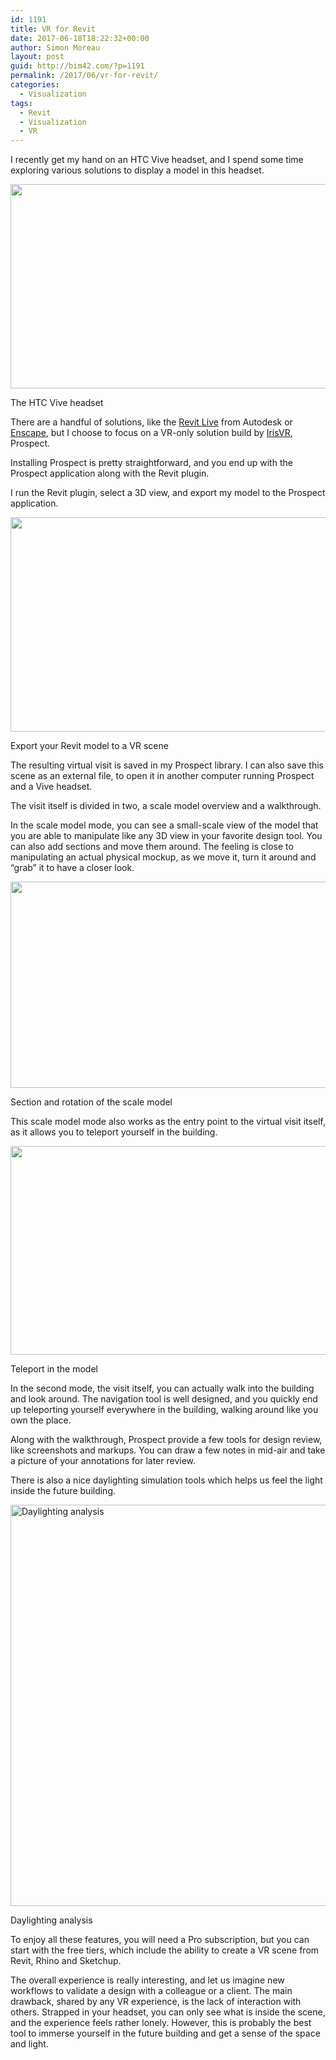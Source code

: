 ```yaml
---
id: 1191
title: VR for Revit
date: 2017-06-18T18:22:32+00:00
author: Simon Moreau
layout: post
guid: http://bim42.com/?p=1191
permalink: /2017/06/vr-for-revit/
categories:
  - Visualization
tags:
  - Revit
  - Visualization
  - VR
---
```

I recently get my hand on an HTC Vive headset, and I spend some time exploring various solutions to display a model in this headset.

<div id="attachment_1197" style="max-width: 594px" class="wp-caption aligncenter">
  <a href="https://bim42.com/wp-content/uploads/2017/06/HTC-Vive.jpg"><img class="size-large wp-image-1197" src="https://bim42.com/wp-content/uploads/2017/06/HTC-Vive-1024x573.jpg" alt="" width="584" height="327" srcset="https://bim42.com/wp-content/uploads/2017/06/HTC-Vive-1024x573.jpg 1024w, https://bim42.com/wp-content/uploads/2017/06/HTC-Vive-300x168.jpg 300w, https://bim42.com/wp-content/uploads/2017/06/HTC-Vive-768x430.jpg 768w, https://bim42.com/wp-content/uploads/2017/06/HTC-Vive-500x280.jpg 500w, https://bim42.com/wp-content/uploads/2017/06/HTC-Vive.jpg 1160w" sizes="(max-width: 584px) 100vw, 584px" /></a>
  
  <p class="wp-caption-text">
    The HTC Vive headset
  </p>
</div>

There are a handful of solutions, like the [Revit Live](https://www.autodesk.com/products/revit-live/overview) from Autodesk or [Enscape](https://enscape3d.com/), but I choose to focus on a VR-only solution build by [IrisVR](https://irisvr.com), Prospect.

Installing Prospect is pretty straightforward, and you end up with the Prospect application along with the Revit plugin.

I run the Revit plugin, select a 3D view, and export my model to the Prospect application.

<div id="attachment_1196" style="max-width: 594px" class="wp-caption aligncenter">
  <a href="https://bim42.com/wp-content/uploads/2017/06/export.png"><img class="size-large wp-image-1196" src="https://bim42.com/wp-content/uploads/2017/06/export-1024x602.png" alt="" width="584" height="343" srcset="https://bim42.com/wp-content/uploads/2017/06/export.png 1024w, https://bim42.com/wp-content/uploads/2017/06/export-300x176.png 300w, https://bim42.com/wp-content/uploads/2017/06/export-768x452.png 768w, https://bim42.com/wp-content/uploads/2017/06/export-500x294.png 500w" sizes="(max-width: 584px) 100vw, 584px" /></a>
  
  <p class="wp-caption-text">
    Export your Revit model to a VR scene
  </p>
</div>

The resulting virtual visit is saved in my Prospect library. I can also save this scene as an external file, to open it in another computer running Prospect and a Vive headset.

The visit itself is divided in two, a scale model overview and a walkthrough.

In the scale model mode, you can see a small-scale view of the model that you are able to manipulate like any 3D view in your favorite design tool. You can also add sections and move them around. The feeling is close to manipulating an actual physical mockup, as we move it, turn it around and &#8220;grab&#8221; it to have a closer look.

<div id="attachment_1199" style="max-width: 730px" class="wp-caption aligncenter">
  <a href="https://bim42.com/wp-content/uploads/2017/06/Section-and-rotate-1.gif"><img class="size-full wp-image-1199" src="https://bim42.com/wp-content/uploads/2017/06/Section-and-rotate-1.gif" alt="" width="720" height="330" /></a>
  
  <p class="wp-caption-text">
    Section and rotation of the scale model
  </p>
</div>

This scale model mode also works as the entry point to the virtual visit itself, as it allows you to teleport yourself in the building.

<div id="attachment_1200" style="max-width: 730px" class="wp-caption aligncenter">
  <a href="https://bim42.com/wp-content/uploads/2017/06/Teleport.gif"><img class="size-full wp-image-1200" src="https://bim42.com/wp-content/uploads/2017/06/Teleport.gif" alt="" width="720" height="334" /></a>
  
  <p class="wp-caption-text">
    Teleport in the model
  </p>
</div>

In the second mode, the visit itself, you can actually walk into the building and look around. The navigation tool is well designed, and you quickly end up teleporting yourself everywhere in the building, walking around like you own the place.

Along with the walkthrough, Prospect provide a few tools for design review, like screenshots and markups. You can draw a few notes in mid-air and take a picture of your annotations for later review.

There is also a nice daylighting simulation tools which helps us feel the light inside the future building.

<div id="attachment_1195" style="max-width: 865px" class="wp-caption aligncenter">
  <a href="https://bim42.com/wp-content/uploads/2017/06/daylight.gif"><img class="size-full wp-image-1195" src="https://bim42.com/wp-content/uploads/2017/06/daylight.gif" alt="Daylighting analysis" width="855" height="642" /></a>
  
  <p class="wp-caption-text">
    Daylighting analysis
  </p>
</div>

To enjoy all these features, you will need a Pro subscription, but you can start with the free tiers, which include the ability to create a VR scene from Revit, Rhino and Sketchup.

The overall experience is really interesting, and let us imagine new workflows to validate a design with a colleague or a client. The main drawback, shared by any VR experience, is the lack of interaction with others. Strapped in your headset, you can only see what is inside the scene, and the experience feels rather lonely. However, this is probably the best tool to immerse yourself in the future building and get a sense of the space and light.